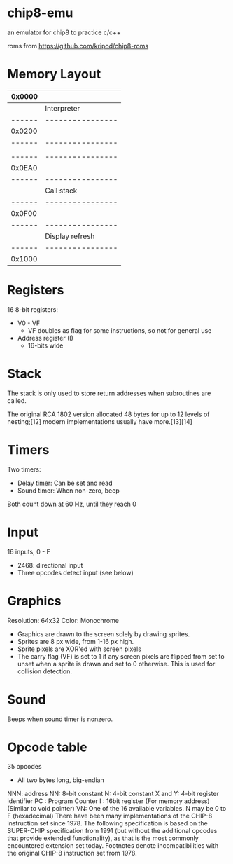 # chip8-emu
an emulator for chip8 to practice c/c++

roms from https://github.com/kripod/chip8-roms


# Memory Layout

| 0x0000 |                  |
| ------ | ---------------- |
|        |  Interpreter     |
| ------ | ---------------- |
| 0x0200 |                  |
| ------ | ---------------- |
|        |                  |
| ------ | ---------------- |
| 0x0EA0 |                  |
| ------ | ---------------- |
|        |  Call stack      |
| ------ | ---------------- |
| 0x0F00 |                  |
| ------ | ---------------- |
|        |  Display refresh |
| ------ | ---------------- |
| 0x1000 |                  |

# Registers

16 8-bit registers:

* V0 - VF
    * VF doubles as flag for some instructions, so not for general use
* Address register (I)
    * 16-bits wide

# Stack
The stack is only used to store return addresses when subroutines are called.

The original RCA 1802 version allocated 48 bytes for up to 12 levels of
nesting;[12] modern implementations usually have more.[13][14]

# Timers

Two timers:
* Delay timer: Can be set and read
* Sound timer: When non-zero, beep

Both count down at 60 Hz, until they reach 0

# Input
16 inputs, 0 - F

* 2468: directional input
* Three opcodes detect input (see below)

# Graphics

Resolution: 64x32
Color: Monochrome

* Graphics are drawn to the screen solely by drawing sprites.
* Sprites are 8 px wide, from 1-16 px high.
* Sprite pixels are XOR'ed with screen pixels
* The carry flag (VF) is set to 1 if any screen pixels are flipped from set to unset when a sprite is drawn and set to 0 otherwise. This is used for collision detection.

# Sound

Beeps when sound timer is nonzero.

# Opcode table

35 opcodes

* All two bytes long, big-endian

NNN: address
NN: 8-bit constant
N: 4-bit constant
X and Y: 4-bit register identifier
PC : Program Counter
I : 16bit register (For memory address) (Similar to void pointer)
VN: One of the 16 available variables. N may be 0 to F (hexadecimal)
There have been many implementations of the CHIP-8 instruction set since 1978. The following specification is based on the SUPER-CHIP specification from 1991 (but without the additional opcodes that provide extended functionality), as that is the most commonly encountered extension set today. Footnotes denote incompatibilities with the original CHIP-8 instruction set from 1978.
